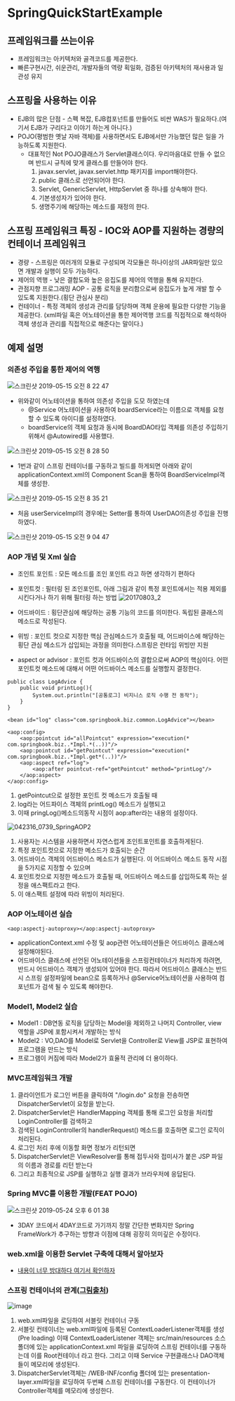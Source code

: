 # SpringQuickStartExample

## 프레임워크를 쓰는이유
* 프레임워크는 아키텍처와 골격코드를 제공한다.
* 빠른구현시간, 쉬운관리, 개발자들의 역량 획일화, 검증된 아키텍처의 재사용과 일관성 유지

## 스프링을 사용하는 이유
* EJB의 많은 단점 - 스펙 복잡, EJB컴포넌트를 만들어도 비싼 WAS가 필요하다.(여기서 EJB가 구리다고 이야기 하는게 아니다.)
* POJO(평범한 옛날 자바 객체)를 사용하면서도 EJB에서만 가능했던 많은 일을 가능하도록 지원한다.
    * 대표적인 Not POJO클래스가 Servlet클래스이다. 우리마음대로 만들 수 없으며 반드시 규칙에 맞게 클래스를 만들어야 한다.
        1. javax.servlet, javax.servlet.http 패키지를 import해야한다.
        2. public 클래스로 선언되어야 한다.
        3. Servlet, GenericServlet, HttpServlet 중 하나를 상속해야 한다.
        4. 기본생성자가 있어야 한다.
        5. 생명주기에 해당하는 메소드를 재정의 한다.

## 스프링 프레임워크 특징 - IOC와 AOP를 지원하는 경량의 컨테이너 프레임워크
* 경량 - 스프링은 여러개의 모듈로 구성되며 각모듈은 하나이상의 JAR파일만 있으면 개발과 실행이 모두 가능하다.
* 제어의 역행 - 낮은 결합도와 높은 응집도를 제어의 역행을 통해 유지한다.
* 관점지향 프로그래밍 AOP - 공통 로직을 분리함으로써 응집도가 높게 개발 할 수 있도록 지원한다.(횡단 관심사 분리)
* 컨테이너 - 특정 객체의 생성과 관리를 담당하며 객체 운용에 필요한 다양한 기능을 제공한다. (xml파일 혹은 어노테이션을 통한
제어역행 코드를 직접적으로 해석하아 객체 생성과 관리를 직접적으로 해준다는 말이다.)

## 예제 설명
### 의존성 주입을 통한 제어의 역행
![스크린샷 2019-05-15 오전 8 22 47](https://user-images.githubusercontent.com/24884819/57738488-adb11800-76ea-11e9-8c59-85a45496ecca.png)

* 위와같이 어노테이션을 통하여 의존성 주입을 도모 하였는데
    * @Service 어노테이션을 사용하여 boardService라는 이름으로 객체를 요청 할 수 있도록 아이디를 설정하였다.
    * boardService의 객체 요청과 동시에 BoardDAO타입 객체를 의존성 주입하기위해서 @Autowired를 사용했다.

![스크린샷 2019-05-15 오전 8 28 50](https://user-images.githubusercontent.com/24884819/57738708-8e66ba80-76eb-11e9-83d7-dea20c1b5cf6.png)

* 1번과 같이 스프링 컨테이너를 구동하고 빌드를 하게되면 아래와 같이 applicationContext.xml의 Component Scan을 통하여 BoardServiceImpl객체를 생성한. 

![스크린샷 2019-05-15 오전 8 35 21](https://user-images.githubusercontent.com/24884819/57738915-6af03f80-76ec-11e9-8f44-420a59502682.png)

* 처음 userServiceImpl의 경우에는 Setter를 통하여 UserDAO의존성 주입을 진행하였다.

![스크린샷 2019-05-15 오전 9 04 47](https://user-images.githubusercontent.com/24884819/57739984-a12fbe00-76f0-11e9-838e-0725e1df0c3e.png)

### AOP 개념 및 Xml 실습
* 조인트 포인트 : 모든 메소드를 조인 포인트 라고 하면 생각하기 편하다
* 포인트컷 : 필터링 된 조인포인트, 아래 그림과 같이 특정 포인트에서는 적용 제외를 시킨다거나 하기 위해 필터링 하는 방법 
![20170803_2](https://user-images.githubusercontent.com/24884819/57815169-49a55700-77b1-11e9-8fdb-057f10ae5480.jpg)

* 어드바이드 : 횡단관심에 해당하는 공통 기능의 코드를 의미한다. 독립된 클래스의 메소드로 작성된다.
* 위빙 : 포인트 컷으로 지정한 핵심 관심메소드가 호출될 때, 어드바이스에 해당하는 횡단 관심 메소드가 삽입되는 과정을 의미한다.스프링은 런타임 위빙만 지원
* aspect or advisor : 포인트 컷과 어드바이스의 결합으로써 AOP의 핵심이다. 어떤 포인트컷 메소드에 대해서 어떤 어드바이스 메소드를 실행할지 결정한다.

~~~
public class LogAdvice {
    public void printLog(){
        System.out.println("[공통로그] 비지니스 로직 수행 전 동작");
    }
}
~~~
~~~
<bean id="log" class="com.springbook.biz.common.LogAdvice"></bean>

<aop:config>
    <aop:pointcut id="allPointcut" expression="execution(* com.springbook.biz..*Impl.*(..))"/>
    <aop:pointcut id="getPointcut" expression="execution(* com.springbook.biz..*Impl.get*(..))"/>
    <aop:aspect ref="log">
        <aop:after pointcut-ref="getPointcut" method="printLog"/>
    </aop:aspect>
</aop:config>
~~~
1. getPointcut으로 설정한 포인트 컷 메소드가 호출될 때 
2. log라는 어드파이스 객체의 printLog() 메소드가 실행되고
3. 이때 pringLog()메소드의동작 시점이 aop:after라는 내용의 설정이다.  

![042316_0739_SpringAOP2](https://user-images.githubusercontent.com/24884819/57815670-4f03a100-77b3-11e9-9d25-4f60c78eed57.png)

1. 사용자는 시스템을 사용하면서 자연스럽게 조인트포인트를 호출하게된다.
2. 특정 포인트컷으로 지정한 메소드가 호출되는 순간
3. 어드바이스 객체의 어드바이스 메소드가 실행된다. 이 어드바이스 메소드 동작 시점을 5가지로 지정할 수 있으며
4. 포인트컷으로 지정한 메소드가 호출될 때, 어드바이스 메소드를 삽입하도록 하는 설정을 애스팩트라고 한다.
5. 이 애스팩트 설정에 따라 위빙이 처리된다.

### AOP 어노테이션 실습
~~~
<aop:aspectj-autoproxy></aop:aspectj-autoproxy>
~~~
* applicationContext.xml 수정 및 aop관련 어노테이션들은 어드바이스 클래스에 설정해야된다.
* 어드바이스 클래스에 선언된 어노테이션들을 스프링컨테이너가 처리하게 하려면, 반드시 어드바이스 객체가 생성되어 있어야 한다.
따라서 어드바이스 클래스는 반드시 스프링 설정파일에 bean으로 등록하거나 @Service어노테이션을 사용하여 컴포넌트가 검색 될 수 있도록 해야한다.

### Model1, Model2 실습 
* Model1 : DB연동 로직을 담당하는 Model을 제외하고 나머지 Controller, view 역할을 JSP에 포함시켜서 개발하는 방식
* Model2 : VO,DAO를 Model로 Servlet을 Controller로 View를 JSP로 표현하여 프로그램을 만드는 방식
* 프로그램이 커짐에 따라 Model2가 효율적 관리에 더 용이하다.

### MVC프레임워크 개발
1. 클라이언트가 로그인 버튼을 클릭하여 "/login.do" 요청을 전송하면 DispatcherServlet이 요청을 받는다.
2. DispatcherServlet은 HandlerMapping 객체를 통해 로그인 요청을 처리할 LoginController를 검색하고
3. 검색된 LoginController의 handlerRequest() 메소드를 호출하면 로그인 로직이 처리된다.
4. 로그인 처리 후에 이동할 화면 정보가 리턴되면
5. DispatcherServlet은 ViewResolver를 통해 접두사와 접미사가 붙은 JSP 파일의 이름과 경로를 리턴 받는다
6. 그리고 최종적으로 JSP를 실행하고 실행 결과가 브라우저에 응답된다.

### Spring MVC를 이용한 개발(FEAT POJO)
![스크린샷 2019-05-24 오후 6 01 38](https://user-images.githubusercontent.com/24884819/58316287-21bb9080-7e4e-11e9-81d9-100e0f2e5b05.png)
* 3DAY 코드에서 4DAY코드로 가기까지 정말 간단한 변화지만 Spring FrameWork가 추구하는 방향과 이점에 대해 굉장히 의미깊은 수정이다.

### web.xml을 이용한 Servlet 구축에 대해서 알아보자
* [내용이 너무 방대하다 여기서 확인하자](https://gist.github.com/lhy880518/a24161251375e8b2a103ee1c131db284)

### 스프링 컨테이너의 관계([그림출처](https://unordinarydays.tistory.com/121))
![image](https://user-images.githubusercontent.com/24884819/58471888-e4257300-817f-11e9-8869-306d01bbe85f.png)


1. web.xml파일을 로딩하여 서블릿 컨테이너 구동
2. 서블릿 컨테이너는 web.xml파일에 등록된 ContextLoaderListener객체를 생성(Pre loading)
이때 ContextLoaderListener 객체는 src/main/resources 소스 폴더에 있는 applicationContext.xml 파일을 로딩하여
스프링 컨테이너를 구동하는데 이를 Root컨테이너 라고 한다.
그리고 이때 Service 구현클래스나 DAO객체들이 메모리에 생성된다.
3. DispatcherServlet객체는 /WEB-INF/config 폴더에 있는 presentation-layer.xml파일을 로딩하여 두번째 스프링 컨테이너를 구동한다.
이 컨테이너가 Controller객체를 메모리에 생성한다.

